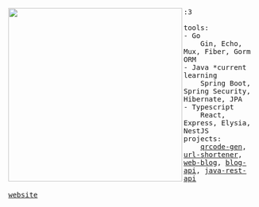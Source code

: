 <p float="left">
 <img src="https://github.com/lorewired/lorewired/blob/main/frieren.jpg" width="350" align="left">
  <p float="left">
    <samp>
      :3 
      <br>
      <br>
      tools:
      <br>
      - Go<br>
          &nbsp;&nbsp;&nbsp;&nbsp;Gin, Echo, Mux, Fiber, Gorm ORM<br>
      - Java *current learning<br>
          &nbsp;&nbsp;&nbsp;&nbsp;Spring Boot, Spring Security, Hibernate, JPA<br>
      - Typescript<br>
          &nbsp;&nbsp;&nbsp;&nbsp;React, Express, Elysia, NestJS<br>
      projects:<br>
      &nbsp;&nbsp;&nbsp;&nbsp;<a href="https://github.com/lorewired/qrcode-generator">qrcode-gen</a>, <a href="https://github.com/lorewired/url-shortener">url-shortener</a>, <a href="https://github.com/lorewired/ts-blog-web-update">web-blog</a>, <a href="https://github.com/lorewired/go-blog-api">blog-api</a>, <a href="https://github.com/lorewired/projeto-spring">java-rest-api</a>
      <br>
     <br>
      <a href="https://lorewired.netlify.app/">website</a>
      <b>
    </samp>
    <br>
    <br>
  </p>
</p>
